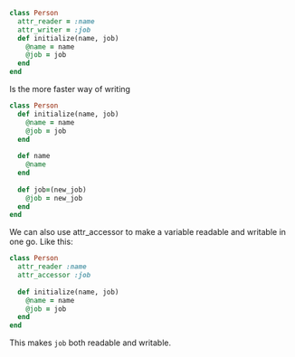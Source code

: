 ```ruby
class Person
  attr_reader = :name
  attr_writer = :job
  def initialize(name, job)
    @name = name
    @job = job
  end
end
```
Is the more faster way of writing
```ruby
class Person
  def initialize(name, job)
    @name = name
    @job = job
  end
  
  def name
    @name
  end
  
  def job=(new_job)
    @job = new_job
  end
end
```
We can also use attr_accessor to make a variable readable and writable in one go.
Like this:
```ruby
class Person
  attr_reader :name
  attr_accessor :job
  
  def initialize(name, job)
    @name = name
    @job = job
  end
end
```
This makes `job` both readable and writable.
